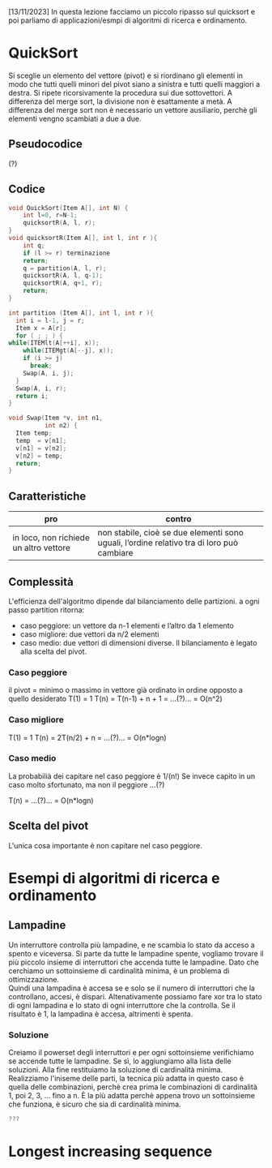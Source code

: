[13/11/2023] In questa lezione facciamo un piccolo ripasso sul quicksort e poi parliamo di applicazioni/esmpi di algoritmi di ricerca e ordinamento.

# QuickSort
Si sceglie un elemento del vettore (pivot) e si riordinano gli elementi in modo che tutti quelli minori del pivot siano a sinistra e tutti quelli maggiori a destra. Si ripete ricorsivamente la procedura sui due sottovettori. A differenza del merge sort, la divisione non è esattamente a metà. A differenza del merge sort non è necessario un vettore ausiliario, perchè gli elementi vengno scambiati a due a due.

## Pseudocodice
(?)

## Codice
```c
void QuickSort(Item A[], int N) {
    int l=0, r=N-1;
    quicksortR(A, l, r);
}
void quicksortR(Item A[], int l, int r ){
    int q;
    if (l >= r) terminazione
    return;
    q = partition(A, l, r);
    quicksortR(A, l, q-1);
    quicksortR(A, q+1, r);
    return;
}
```
```c
int partition (Item A[], int l, int r ){
  int i = l-1, j = r;
  Item x = A[r];
  for ( ; ; ) {
while(ITEMlt(A[++i], x));
    while(ITEMgt(A[--j], x));
    if (i >= j)
      break;
    Swap(A, i, j);
  }
  Swap(A, i, r);
  return i;
}

void Swap(Item *v, int n1,
          int n2) {
  Item temp;
  temp  = v[n1];
  v[n1] = v[n2];
  v[n2] = temp;
  return;
}
```
## Caratteristiche
| pro | contro |
| --- | ------ |
| in loco, non richiede un altro vettore | non stabile, cioè se due elementi sono uguali, l’ordine relativo tra di loro può cambiare |

## Complessità
L'efficienza dell'algoritmo dipende dal bilanciamento delle partizioni. a ogni passo partition ritorna:
- caso peggiore: un vettore da n-1 elementi e l’altro da 1 elemento
- caso migliore: due vettori da n/2 elementi
- caso medio: due vettori di dimensioni diverse.
Il bilanciamento è legato alla scelta del pivot.

### Caso peggiore
il pivot = minimo o massimo in vettore già ordinato in ordine opposto a quello desiderato
T(1) = 1
T(n) = T(n-1) + n + 1
     = ...(?)... = O(n^2)

### Caso migliore
T(1) = 1
T(n) = 2T(n/2) + n
     = ...(?)... = O(n*logn)

### Caso medio
La probabilià dei capitare nel caso peggiore è 1/(n!)
Se invece capito in un caso molto sfortunato, ma non il peggiore ...(?)

T(n) = ...(?)... = O(n*logn)

## Scelta del pivot
L'unica cosa importante è non capitare nel caso peggiore.

# Esempi di algoritmi di ricerca e ordinamento

## Lampadine
Un interruttore controlla più lampadine, e ne scambia lo stato da acceso a spento e viceversa. Si parte da tutte le lampadine spente, vogliamo trovare il più piccolo insieme di interruttori che accenda tutte le lampadine.  Dato che cerchiamo un sottoinsieme di cardinalità minima, è un problema di ottimizzazione.\
Quindi una lampadina è accesa se e solo se il numero di interruttori che la controllano, accesi, è dispari.
Altenativamente possiamo fare xor tra lo stato di ogni lampadina e lo stato di ogni interruttore che la controlla. Se il risultato è 1, la lampadina è accesa, altrimenti è spenta.

### Soluzione
Creiamo il powerset degli interruttori e per ogni sottoinsieme verifichiamo se accende tutte le lampadine. Se sì, lo aggiungiamo alla lista delle soluzioni. Alla fine restituiamo la soluzione di cardinalità minima.
Realizziamo l'iniseme delle parti, la tecnica più adatta in questo caso è quella delle combinazioni, perchè crea prima le combinazioni di cardinalità 1, poi 2, 3, ... fino a n. È la più adatta perchè appena trovo un sottoinsieme che funziona, è sicuro che sia di cardinalità minima.

```c
???
```

# Longest increasing sequence
